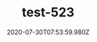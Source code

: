 ---
title: test-523
date: 2020-07-30T07:53:59.980Z
banner_subcontent: asdfsf
category: Fact sheets
focus: Assessment of organisational approach
role: Health or wellbeing lead
organisation_size: Micro (<10 employees)
industry: Financial & Insurance Services
content: Lorem ipsum dolor sit amet, consectetur adipiscing elit, sed do eiusmod tempor incididunt ut labore et dolore magna aliqua. Ut enim ad minim veniam, quis nostrud exercitation ullamco laboris nisi ut aliquip ex ea commodo consequat. Duis aute irure dolor in reprehenderit in voluptate velit esse cillum dolore eu fugiat nulla pariatur. Excepteur sint occaecat cupidatat non proident, sunt in culpa qui officia deserunt mollit anim id est laborum.
---